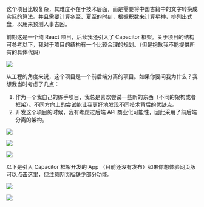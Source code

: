 这个项目比较复杂，其难度不在于技术层面，而是需要将中国古籍中的文字转换成实际的算法。并且需要计算冬至、夏至的时刻，根据积数来计算星神，排列出式盘，以用来预测人事吉凶。

前期这是一个纯 React 项目，后续我还引入了 Capacitor 框架。关于项目的结构可参考以下，我对于项目的结构有一个比较合理的规划。（但是抱歉我不能提供所有的具体代码）

![](./img/2/3.png)

从工程的角度来说，这个项目是一个前后端分离的项目。如果你要问我为什么？我想我当时考虑了几点：
1. 作为一个我自己的练手项目，我总是喜欢尝试一些新的东西（不同的架构或者框架）。不同方向上的尝试能让我更好地发现不同技术背后的优缺点。
2. 开发这个项目的时候，我有考虑过后端 API 商业化可能性，因此采用了前后端分离的架构。

![](./img/2/github01.png)

![](./img/2/github02.png)

![](./img/2/github03.png)

以下是引入 Capacitor 框架开发的 App （目前还没有发布）如果你想体验网页版可以点击[这里](https://taiyidunjia.com/)，但注意网页版缺少部分功能。

![](./img/2/1.jpg)

![](./img/2/2.jpg)

